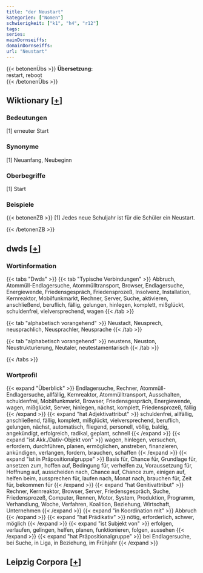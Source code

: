 ```yaml
---
title: "der Neustart"
kategorien: ["Nomen"]
schwierigkeit: ["k1", "h4", "r12"]
tags:
series:
mainDornseiffs:
domainDornseiffs:
url: "Neustart"
---
```


{{< betonenÜbs >}}
**Übersetzung:**  
restart, reboot  
{{< /betonenÜbs >}}

## Wiktionary [[+](https://de.wiktionary.org/wiki/Neustart)]

### Bedeutungen
[1] erneuter Start  

### Synonyme
[1] Neuanfang, Neubeginn  

### Oberbegriffe
[1] Start  

### Beispiele
{{< betonenZB >}}
[1] Jedes neue Schuljahr ist für die Schüler ein Neustart.  

{{< /betonenZB >}}


## dwds [[+](https://www.dwds.de/wb/Neustart)]

### Wortinformation
{{< tabs "Dwds" >}}
{{< tab "Typische Verbindungen" >}}
Abbruch, Atommüll-Endlagersuche, Atommülltransport, Browser, Endlagersuche, Energiewende, Friedensgespräch, Friedensprozeß, Insolvenz, Installation, Kernreaktor, Mobilfunkmarkt, Rechner, Server, Suche, aktivieren, anschließend, beruflich, fällig, gelungen, hinlegen, komplett, mißglückt, schuldenfrei, vielversprechend, wagen
{{< /tab >}}

{{< tab "alphabetisch vorangehend" >}}
Neustadt, Neusprech, neusprachlich, Neusprachler, Neusprache
{{< /tab >}}

{{< tab "alphabetisch vorangehend" >}}
neustens, Neuston, Neustrukturierung, Neutaler, neutestamentarisch
{{< /tab >}}

{{< /tabs >}}

### Wortprofil
{{< expand "Überblick" >}} Endlagersuche, Rechner, Atommüll-Endlagersuche, allfällig, Kernreaktor, Atommülltransport, Ausschalten, schuldenfrei, Mobilfunkmarkt, Browser, Friedensgespräch, Energiewende, wagen, mißglückt, Server, hinlegen, nächst, komplett, Friedensprozeß, fällig {{< /expand >}}
{{< expand "hat Adjektivattribut" >}} schuldenfrei, allfällig, anschließend, fällig, komplett, mißglückt, vielversprechend, beruflich, gelungen, nächst, automatisch, fliegend, personell, völlig, baldig, angekündigt, erfolgreich, radikal, geplant, schnell {{< /expand >}}
{{< expand "ist Akk./Dativ-Objekt von" >}} wagen, hinlegen, versuchen, erfordern, durchführen, planen, ermöglichen, anstreben, finanzieren, ankündigen, verlangen, fordern, brauchen, schaffen {{< /expand >}}
{{< expand "ist in Präpositionalgruppe" >}} Basis für, Chance für, Grundlage für, ansetzen zum, hoffen auf, Bedingung für, verhelfen zu, Voraussetzung für, Hoffnung auf, ausscheiden nach, Chance auf, Chance zum, einigen auf, helfen beim, aussprechen für, laufen nach, Monat nach, brauchen für, Zeit für, bekommen für {{< /expand >}}
{{< expand "hat Genitivattribut" >}} Rechner, Kernreaktor, Browser, Server, Friedensgespräch, Suche, Friedensprozeß, Computer, Rennen, Motor, System, Produktion, Programm, Verhandlung, Woche, Verfahren, Koalition, Beziehung, Wirtschaft, Unternehmen {{< /expand >}}
{{< expand "in Koordination mit" >}} Abbruch {{< /expand >}}
{{< expand "hat Prädikativ" >}} nötig, erforderlich, schwer, möglich {{< /expand >}}
{{< expand "ist Subjekt von" >}} erfolgen, verlaufen, gelingen, helfen, planen, funktionieren, folgen, aussehen {{< /expand >}}
{{< expand "hat Präpositionalgruppe" >}} bei Endlagersuche, bei Suche, in Liga, in Beziehung, im Frühjahr {{< /expand >}}

## Leipzig Corpora [[+](https://corpora.uni-leipzig.de/en/res?word=Neustart&corpusId=deu_newscrawl-public_2018)]


